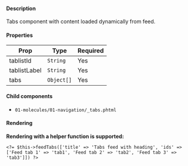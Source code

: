 #### Description

Tabs component with content loaded dynamically from feed.

#### Properties

| Prop         | Type       | Required |
| ------------ | ---------- | -------- |
| tablistId    | `String`   | Yes      |
| tablistLabel | `String`   | Yes      |
| tabs         | `Object[]` | Yes      |

#### Child components

- `01-molecules/01-navigation/_tabs.phtml`

#### Rendering

**Rendering with a helper function is supported:**

```
<?= $this->feedTabs(['title' => 'Tabs feed with heading', 'ids' => ['Feed tab 1' => 'tab1', 'Feed tab 2' => 'tab2', 'Feed tab 3' => 'tab3']]) ?>
```
